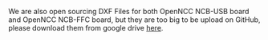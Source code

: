 We are also open sourcing DXF Files for both OpenNCC NCB-USB board and OpenNCC NCB-FFC board, but they are too big to be upload on GitHub, please download them from google drive [here](https://drive.google.com/drive/folders/18GfuUI_KS_ycqkewJGWUPzeZAnp7hBOk).
